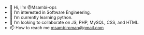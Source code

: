- 👋 Hi, I’m @Msambi-ops
- 👀 I’m interested in Software Engineering.
- 🌱 I’m currently learning python.
- 💞️ I’m looking to collaborate on JS, PHP, MySQL, CSS, and HTML.
- 📫 How to reach me msambiroman@gmail.com

<!---
Msambi-ops/Msambi-ops is a ✨ special ✨ repository because its `README.md` (this file) appears on your GitHub profile.
You can click the Preview link to take a look at your changes.
--->
